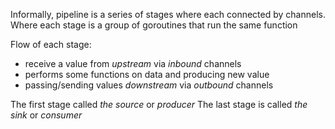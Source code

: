Informally, pipeline is a series of stages where each connected by channels.
Where each stage is a group of goroutines that run the same function

Flow of each stage:
- receive a value from *upstream* via *inbound* channels
- performs some functions on data and producing new value
- passing/sending values *downstream* via *outbound* channels

The first stage called *the source* or *producer*
The last stage is called *the sink* or *consumer*